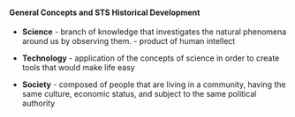 #### General Concepts and STS Historical Development
- **Science** 
		- branch of knowledge that investigates the natural phenomena around us by observing them.
		- product of human intellect

- **Technology**  - application of the concepts of science in order to create tools that would make life easy

- **Society**  - composed of people that are living in a community, having the same culture, economic status, and subject to the same political authority
